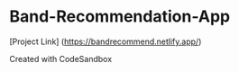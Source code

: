 # Band-Recommendation-App

[Project Link] (https://bandrecommend.netlify.app/)

Created with CodeSandbox

